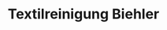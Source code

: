 ---
title: "Textilreinigung Biehler"
url: /bad-saeckingen/textilreinigung-biehler/
shop: Wäscherei
---